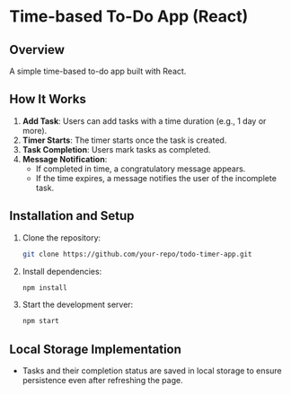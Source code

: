 # Time-based To-Do App (React)

## Overview
A simple time-based to-do app built with React.

## How It Works
1. **Add Task**: Users can add tasks with a time duration (e.g., 1 day or more).
2. **Timer Starts**: The timer starts once the task is created.
3. **Task Completion**: Users mark tasks as completed.
4. **Message Notification**:
   - If completed in time, a congratulatory message appears.
   - If the time expires, a message notifies the user of the incomplete task.

## Installation and Setup
1. Clone the repository:
   ```bash
   git clone https://github.com/your-repo/todo-timer-app.git
   ```

3. Install dependencies:
   ```bash
   npm install
   ```
4. Start the development server:
   ```bash
   npm start
   ```


## Local Storage Implementation
- Tasks and their completion status are saved in local storage to ensure persistence even after refreshing the page.

